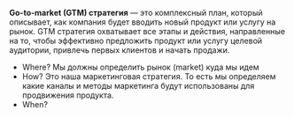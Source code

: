 **Go-to-market (GTM) стратегия** — это комплексный план, который описывает, как компания будет вводить новый продукт или услугу на рынок. GTM стратегия охватывает все этапы и действия, направленные на то, чтобы эффективно предложить продукт или услугу целевой аудитории, привлечь первых клиентов и начать продажи.

- Where? Мы должны определить рынок (market) куда мы идем 
- How?  Это наша маркетинговая стратегия. То есть мы определяем какие каналы и методы маркетинга будут использованы для продвижения продукта.
- When? 